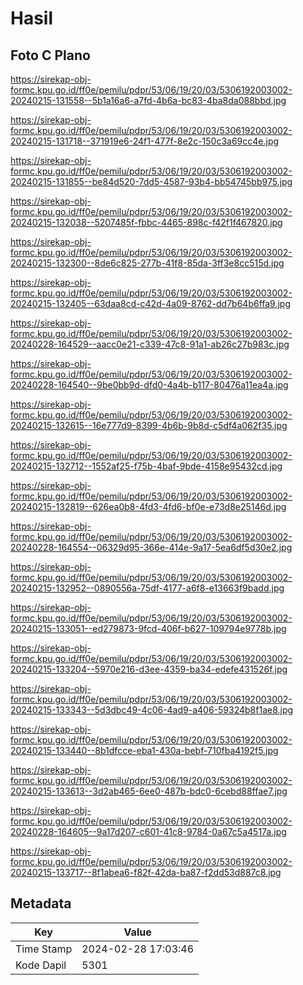 # Hasil

## Foto C Plano

https://sirekap-obj-formc.kpu.go.id/ff0e/pemilu/pdpr/53/06/19/20/03/5306192003002-20240215-131558--5b1a16a6-a7fd-4b6a-bc83-4ba8da088bbd.jpg

https://sirekap-obj-formc.kpu.go.id/ff0e/pemilu/pdpr/53/06/19/20/03/5306192003002-20240215-131718--371919e6-24f1-477f-8e2c-150c3a69cc4e.jpg

https://sirekap-obj-formc.kpu.go.id/ff0e/pemilu/pdpr/53/06/19/20/03/5306192003002-20240215-131855--be84d520-7dd5-4587-93b4-bb54745bb975.jpg

https://sirekap-obj-formc.kpu.go.id/ff0e/pemilu/pdpr/53/06/19/20/03/5306192003002-20240215-132038--5207485f-fbbc-4465-898c-f42f1f467820.jpg

https://sirekap-obj-formc.kpu.go.id/ff0e/pemilu/pdpr/53/06/19/20/03/5306192003002-20240215-132300--8de6c825-277b-41f8-85da-3ff3e8cc515d.jpg

https://sirekap-obj-formc.kpu.go.id/ff0e/pemilu/pdpr/53/06/19/20/03/5306192003002-20240215-132405--63daa8cd-c42d-4a09-8762-dd7b64b6ffa9.jpg

https://sirekap-obj-formc.kpu.go.id/ff0e/pemilu/pdpr/53/06/19/20/03/5306192003002-20240228-164529--aacc0e21-c339-47c8-91a1-ab26c27b983c.jpg

https://sirekap-obj-formc.kpu.go.id/ff0e/pemilu/pdpr/53/06/19/20/03/5306192003002-20240228-164540--9be0bb9d-dfd0-4a4b-b117-80476a11ea4a.jpg

https://sirekap-obj-formc.kpu.go.id/ff0e/pemilu/pdpr/53/06/19/20/03/5306192003002-20240215-132615--16e777d9-8399-4b6b-9b8d-c5df4a062f35.jpg

https://sirekap-obj-formc.kpu.go.id/ff0e/pemilu/pdpr/53/06/19/20/03/5306192003002-20240215-132712--1552af25-f75b-4baf-9bde-4158e95432cd.jpg

https://sirekap-obj-formc.kpu.go.id/ff0e/pemilu/pdpr/53/06/19/20/03/5306192003002-20240215-132819--626ea0b8-4fd3-4fd6-bf0e-e73d8e25146d.jpg

https://sirekap-obj-formc.kpu.go.id/ff0e/pemilu/pdpr/53/06/19/20/03/5306192003002-20240228-164554--06329d95-366e-414e-9a17-5ea6df5d30e2.jpg

https://sirekap-obj-formc.kpu.go.id/ff0e/pemilu/pdpr/53/06/19/20/03/5306192003002-20240215-132952--0890556a-75df-4177-a6f8-e13663f9badd.jpg

https://sirekap-obj-formc.kpu.go.id/ff0e/pemilu/pdpr/53/06/19/20/03/5306192003002-20240215-133051--ed279873-9fcd-406f-b627-109794e9778b.jpg

https://sirekap-obj-formc.kpu.go.id/ff0e/pemilu/pdpr/53/06/19/20/03/5306192003002-20240215-133204--5970e216-d3ee-4359-ba34-edefe431526f.jpg

https://sirekap-obj-formc.kpu.go.id/ff0e/pemilu/pdpr/53/06/19/20/03/5306192003002-20240215-133343--5d3dbc49-4c06-4ad9-a406-59324b8f1ae8.jpg

https://sirekap-obj-formc.kpu.go.id/ff0e/pemilu/pdpr/53/06/19/20/03/5306192003002-20240215-133440--8b1dfcce-eba1-430a-bebf-710fba4192f5.jpg

https://sirekap-obj-formc.kpu.go.id/ff0e/pemilu/pdpr/53/06/19/20/03/5306192003002-20240215-133613--3d2ab465-6ee0-487b-bdc0-6cebd88ffae7.jpg

https://sirekap-obj-formc.kpu.go.id/ff0e/pemilu/pdpr/53/06/19/20/03/5306192003002-20240228-164605--9a17d207-c601-41c8-9784-0a67c5a4517a.jpg

https://sirekap-obj-formc.kpu.go.id/ff0e/pemilu/pdpr/53/06/19/20/03/5306192003002-20240215-133717--8f1abea6-f82f-42da-ba87-f2dd53d887c8.jpg


## Metadata

| Key        | Value               |
| ---------- | ------------------- |
| Time Stamp | 2024-02-28 17:03:46 |
| Kode Dapil | 5301                |



